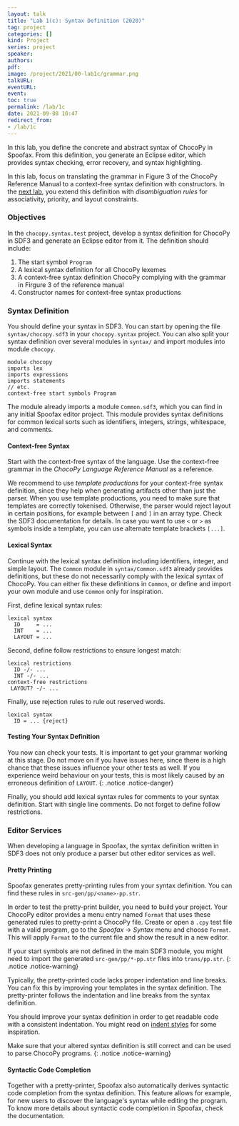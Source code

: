 ```yaml
---
layout: talk
title: "Lab 1(c): Syntax Definition (2020)"
tag: project
categories: []
kind: Project
series: project
speaker:
authors:
pdf:
image: /project/2021/00-lab1c/grammar.png
talkURL:
eventURL:
event:
toc: true
permalink: /lab/1c
date: 2021-09-08 10:47
redirect_from:
- /lab/1c
---
```


In this lab, you define the concrete and abstract syntax of ChocoPy in Spoofax.
From this definition, you generate an Eclipse editor, which provides syntax checking, error recovery, and syntax highlighting.

In this lab, focus on translating the grammar in Figure 3 of the ChocoPy Reference Manual to a context-free syntax definition with constructors.
In the [next lab](), you extend this definition with _disambiguation rules_ for associativity, priority, and layout constraints.

### Objectives

In the `chocopy.syntax.test` project, develop a syntax definition for ChocoPy in SDF3 and generate an Eclipse editor from it.
The definition should include:

1. The start symbol `Program`
1. A lexical syntax definition for all ChocoPy lexemes
2. A context-free syntax definition ChocoPy complying with the grammar in Firgure 3 of the reference manual
3. Constructor names for context-free syntax productions

### Syntax Definition

You should define your syntax in SDF3.
You can start by opening the file `syntax/chocopy.sdf3` in your `chocopy.syntax` project.
You can also split your syntax definition over several modules in `syntax/` and import modules into module `chocopy`.

```
module chocopy
imports lex
imports expressions
imports statements
// etc.
context-free start symbols Program
```

The module already imports a module `Common.sdf3`, which you can find in any initial Spoofax editor project.
This module provides syntax definitions for common lexical sorts such as identifiers, integers, strings, whitespace, and comments.

<!-- For more information on how to write SDF3 syntax definitions, also check the documentation on how to define a language in Spoofax.
{: .notice .notice-warning} -->

#### Context-free Syntax

Start with the context-free syntax of the language.
Use the context-free grammar in the *ChocoPy Language Reference Manual* as a reference.

<!-- When you define your syntax definition bottom-up, you start with sorts such as `Type` and `VarDecl`.
This allows you to run your tests frequently and check your progress. -->

We recommend to use *template productions* for your context-free syntax definition, since they help when generating artifacts other than just the parser.
When you use template productions, you need to make sure that templates are correctly tokenised.
Otherwise, the parser would reject layout in certain positions, for example between `[` and `]` in an array type.
Check the SDF3 documentation for details.
In case you want to use `<` or `>` as symbols inside a template, you can use alternate template brackets `[...]`.

#### Lexical Syntax

Continue with the lexical syntax definition including identifiers, integer, and simple layout.
The `Common` module in `syntax/Common.sdf3` already provides definitions, but these do not necessarily comply with the lexical syntax of ChocoPy.
You can either fix these definitions in `Common`, or define and import your own module and use `Common` only for inspiration.

First, define lexical syntax rules:

```
lexical syntax
  ID     = ...
  INT    = ...
  LAYOUT = ...
```

Second, define follow restrictions to ensure longest match:

```
lexical restrictions
  ID -/- ...
  INT -/- ...
context-free restrictions
 LAYOUT? -/- ...
```

Finally, use rejection rules to rule out reserved words.

```
lexical syntax
  ID = ... {reject}
```

#### Testing Your Syntax Definition

You now can check your tests.
It is important to get your grammar working at this stage. Do not move on if you have issues here, since there is a high chance that these issues influence your other tests as well.
If you experience weird behaviour on your tests, this is most likely caused by an erroneous definition of `LAYOUT`.
{: .notice .notice-danger}

Finally, you should add lexical syntax rules for comments to your syntax definition.
Start with single line comments.
Do not forget to define follow restrictions.

### Editor Services

When developing a language in Spoofax, the syntax definition written in SDF3 does not only produce a parser but other editor services as well.

#### Pretty Printing

Spoofax generates pretty-printing rules from your syntax definition.
You can find these rules in `src-gen/pp/<name>-pp.str`.

In order to test the pretty-print builder, you need to build your project.
Your ChocoPy editor provides a menu entry named `Format` that uses these generated rules to pretty-print a ChocoPy file.
Create or open a `.cpy` test file with a valid program, go to the *Spoofax* -> *Syntax* menu and choose `Format`.
This will apply `Format` to the current file and show the result in a new editor.

If your start symbols are not defined in the main SDF3 module, you might need to import the generated `src-gen/pp/*-pp.str` files into `trans/pp.str`.
{: .notice .notice-warning}

Typically, the pretty-printed code lacks proper indentation and line breaks.
You can fix this by improving your templates in the syntax definition.
The pretty-printer follows the indentation and line breaks from the syntax definition.

You should improve your syntax definition in order to get readable code with a consistent indentation.
You might read on [indent styles](http://en.wikipedia.org/wiki/Indent_style) for some inspiration.

Make sure that your altered syntax definition is still correct and can be used to parse ChocoPy programs.
{: .notice .notice-warning}

#### Syntactic Code Completion

Together with a pretty-printer, Spoofax also automatically derives syntactic code completion from the syntax definition. This feature allows for example, for new users to discover the language's syntax while editing the program. To know more details about syntactic code completion in Spoofax, check the documentation.
